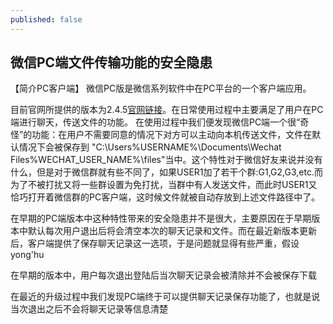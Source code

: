 ```yaml
---
published: false
---
```

## 微信PC端文件传输功能的安全隐患

【简介PC客户端】
微信PC版是微信系列软件中在PC平台的一个客户端应用。

目前官网所提供的版本为2.4.5[官网链接](http://weixin.qq.com/cgi-bin/readtemplate?t=win_weixin)。在日常使用过程中主要满足了用户在PC端进行聊天，传送文件的功能。
在使用过程中我们便发现微信PC端一个很“奇怪”的功能：在用户不需要同意的情况下对方可以主动向本机传送文件，文件在默认情况下会被保存到 "C:\Users\%USERNAME%\Documents\Wechat Files\%WECHAT_USER_NAME%\files\"当中。这个特性对于微信好友来说并没有什么，但是对于微信群就有些不同了，如果USER1加了若干个群:G1,G2,G3,etc.而为了不被打扰又将一些群设置为免打扰，当群中有人发送文件，而此时USER1又恰巧打开着微信群的PC客户端，这时候文件就被自动存放到上述文件路径中了。

在早期的PC端版本中这种特性带来的安全隐患并不是很大，主要原因在于早期版本中默认每次用户退出后将会清空本次的聊天记录和文件。而在最近新版本更新后，客户端提供了保存聊天记录这一选项，于是问题就显得有些严重，假设yong'hu



在早期的版本中，用户每次退出登陆后当次聊天记录会被清除并不会被保存下载

在最近的升级过程中我们发现PC端终于可以提供聊天记录保存功能了，也就是说当次退出之后不会将聊天记录等信息清楚
